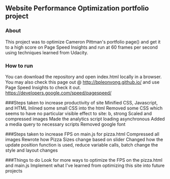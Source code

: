 ## Website Performance Optimization portfolio project

### About
This project was to optimize Cameron Pittman's portfolio page() and get it to a high score on Page Speed Insights and run at 60 frames per second using techniques learned from Udacity.

### How to run
You can download the repository and open index.html locally in a browser. You may also check this page out @ http://bpleonvong.github.io/ and use Page Speed Insights to check it out. https://developers.google.com/speed/pagespeed/

###Steps taken to increase productivity of site
Minified CSS, Javascript, and HTML
Inlined some small CSS into the html
Removed some CSS which seems to have no particular visible effect to site: b, strong
Scaled and compressed images
Made the analytics script loading asynchronous
Added a media query to necessary scripts
Removed google font

###Steps taken to increase FPS on main.js for pizza.html
Compressed all images
Rewrote how Pizza Sizes change based on slider
Changed how the update position function is used, reduce variable calls, batch change the style and layout changes

###Things to do
Look for more ways to optimize the FPS on the pizza.html and main.js
Implement what I've learned from optimizing this site into future projects

